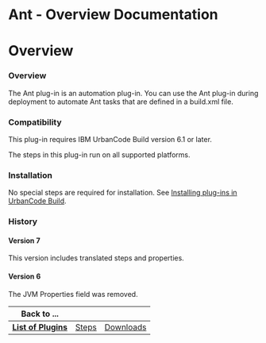 
Ant - Overview Documentation
============================

# Overview




### Overview




 


The Ant plug-in is an automation plug-in. You can use the Ant plug-in during deployment to 
automate Ant tasks that are defined in a build.xml file.


### Compatibility


This plug-in requires IBM UrbanCode Build
 version 6.1 or later.


The steps in this plug-in run on all supported platforms.


### Installation


No special steps
 are required for installation. See [Installing plug-ins in UrbanCode 
Build](http://www-01.ibm.com/support/knowledgecenter/#!/SS8NMD_6.1.1/com.ibm.ucbuild.doc/topics/plugin_ch.html 
"Installing plug-ins in UrbanCode Build").


### History


#### Version 7


This version includes translated steps and 
properties.


#### Version 6


The JVM Properties field was removed.




|Back to ...|||
| :---: | :---: | :---: |
|[**List of Plugins**](../../index.md)|[Steps](./steps.md)|[Downloads](./downloads.md)|
